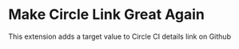 # Make Circle Link Great Again

This extension adds a target value to Circle CI details link on Github
